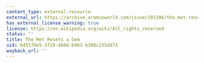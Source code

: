 ```yaml
---
content_type: external-resource
external_url: https://archive.aramcoworld.com/issue/201106/the.met.resets.a.gem.htm
has_external_license_warning: true
license: https://en.wikipedia.org/wiki/All_rights_reserved
status: ''
title: The Met Resets a Gem
uid: bd5579e5-3f28-4608-b9b3-b308c235dd73
wayback_url: ''
---
```

